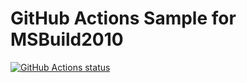 # GitHub Actions Sample for MSBuild2010

<p align="left">
  <a href="https://github.com/kerry-Cho/Actions_msbuild2010"><img alt="GitHub Actions status" src="https://github.com/kerry-Cho/Actions_msbuild2010/workflows/Main%20workflow/badge.svg"></a>
</p>

